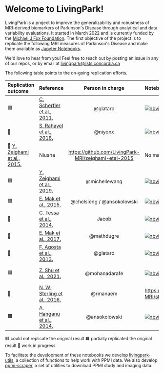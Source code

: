 # Welcome to LivingPark!

LivingPark is a project to improve the generalizability and robustness of MRI-derived biomarkers of Parkinson's Disease through analytical and data variability evaluations.
It started in March 2022 and is currently funded by the [Michael J Fox Foundation](https://www.michaeljfox.org). The first objective of the project is to 
replicate the following MRI measures of Parkinson's Disease and make them available as [Jupyter Notebooks](https://jupyter.org).

We'd love to hear from you! Feel free to reach out by posting an issue in any of our repos, or by email at [livingpark@lists.concordia.ca](mailto:livingpark@lists.concordia.ca)

The following table points to the on-going replication efforts.

| Replication outcome | Reference | Person in charge | Notebook | Limitations | External review | Authors feedback | Extension to QPN |
|:--------------------|:----------|:----------------:|:--------------|:------------|:----------------|:-----------------|:-----------------|
| 🟥 | [C. Scherfler et al., 2011.](https://onlinelibrary.wiley.com/doi/full/10.1002/ana.22245) | @glatard | [![nbviewer](https://img.shields.io/badge/view%20on-nbviewer-brightgreen.svg)](https://nbviewer.org/github/LivingPark-MRI/scherfler-etal/blob/main/scherfler-etal.ipynb) | No major limitation identified | | | |
| 🏃 | [S. Rahayel et al., 2018.](https://n.neurology.org/content/90/20/e1759.abstract) | @niyonx | [![nbviewer](https://img.shields.io/badge/view%20on-nbviewer-brightgreen.svg)](https://nbviewer.org/github/LivingPark-MRI/rahayel-etal/blob/main/rahayel-etal-2018.ipynb) | | | | |
| 🏃 [Y. Zeighami et al., 2015.](https://elifesciences.org/articles/8440) | Niusha | https://github.com/LivingPark-MRI/zeighami-etal-2015| No major limitation identified  || On-going ||
| 🟩 | [Y. Zeighami et al., 2019.](https://www.sciencedirect.com/science/article/pii/S2213158219303365) | @michellewang | [![nbviewer](https://img.shields.io/badge/view%20on-nbviewer-brightgreen.svg)](https://nbviewer.org/github/LivingPark-MRI/zeighami-etal-2019/blob/main/zeighami-etal-2019.ipynb)| No major limitation identified | | On-going | |
| 🟥 | [E. Mak et al., 2015.](https://academic.oup.com/brain/article/138/10/2974/2468704) | @chelsieng / @ansokolowski | [![nbviewer](https://img.shields.io/badge/view%20on-nbviewer-brightgreen.svg)](https://nbviewer.org/github/chelsieng/mak-etal-2015/blob/main/mak-etal-2015.ipynb)  | Sample size | | | | |
| 🏃 | [C. Tessa et al., 2014.](https://onlinelibrary.wiley.com/doi/full/10.1002/hbm.22449) | Jacob | [![nbviewer](https://img.shields.io/badge/view%20on-nbviewer-brightgreen.svg)](https://nbviewer.org/github/LivingPark-MRI/tessa-etal-2014/blob/main/Replication%20-%20%20Tessa%20et%20al.%202014.ipynb) | | | | |
| 🏃 | [E. Mak et al., 2017.](https://www.sciencedirect.com/science/article/pii/S0197458017300830) | @mathdugre | [![nbviewer](https://img.shields.io/badge/view%20on-nbviewer-brightgreen.svg)](https://nbviewer.org/github/LivingPark-MRI/mak-etal/blob/main/mak-etal-2017.ipynb)| | | | |
| 🏃 | [F. Agosta et al.,  2013.](https://onlinelibrary.wiley.com/doi/full/10.1002/hbm.22101) | @glatard |[![nbviewer](https://img.shields.io/badge/view%20on-nbviewer-brightgreen.svg)](https://nbviewer.org/github/LivingPark-MRI/agosta-etal/blob/main/agosta-etal.ipynb) | | | | |
| 🟥 | [Z. Shu et al., 2021.](https://onlinelibrary.wiley.com/doi/full/10.1002/mrm.28522) | @mohanadarafe | [![nbviewer](https://img.shields.io/badge/view%20on-nbviewer-brightgreen.svg)](https://nbviewer.org/github/LivingPark-MRI/shu-etal/blob/main/shu-etal.ipynb) | No major limitation identified | | | |
| 🏃 | [N. W. Sterling et al., 2016.](https://n.neurology.org/content/86/12/1143.short) | @rmanaem | https://github.com/LivingPark-MRI/sterling-etal-2016 | | | | |
| 🟧 | [A. Hanganu et al., 2014.](https://academic.oup.com/brain/article/137/4/1120/372146) | @ansokolowski | [![nbviewer](https://img.shields.io/badge/view%20on-nbviewer-brightgreen.svg)](https://nbviewer.org/github/LivingPark-MRI/hanganu-etal-2014/blob/main/hanganu-etal-2014.ipynb) | Sample size | | On-going | |

🟥 could not replicate the original result 🟧 partially replicated the original result 🏃 work in progress

To facilitate the development of these notebooks we develop [livingpark-utils](https://github.com/LivingPark-MRI/livingpark-utils), a collection of functions to help work with PPMI data. We also develop [ppmi-scraper](https://github.com/LivingPark-MRI/ppmi-scraper), a set of utilities to download PPMI study and imaging data. 

